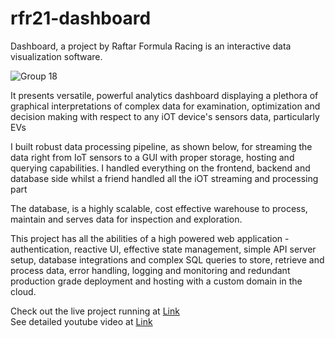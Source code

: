 # rfr21-dashboard
Dashboard, a project by Raftar Formula Racing is an interactive data visualization software.

![Group 18](https://user-images.githubusercontent.com/69717009/118765463-be2b9880-b898-11eb-916d-937d8bd2cfac.png)

It presents versatile, powerful analytics dashboard displaying a plethora of graphical interpretations of complex data for examination, optimization and decision making with respect to any iOT device's sensors data, particularly EVs

I built robust data processing pipeline, as shown below, for streaming the data right from IoT sensors to a GUI with proper storage, hosting and querying capabilities. I handled everything on the frontend, backend and database side whilst a friend handled all the iOT streaming and processing part

The database, is a highly scalable, cost effective warehouse to process, maintain and serves data for inspection and exploration.

This project has all the abilities of a high powered web application - authentication, reactive UI, effective state management, simple API server setup, database integrations and complex SQL queries to store, retrieve and process data, error handling, logging and monitoring and redundant production grade deployment and hosting with a custom domain in the cloud.

Check out the live project running at [Link](https://dashboard.ankitsanghvi.live)
<br>
See detailed youtube video at [Link](https://youtu.be/0DqfXxiyxNo)
